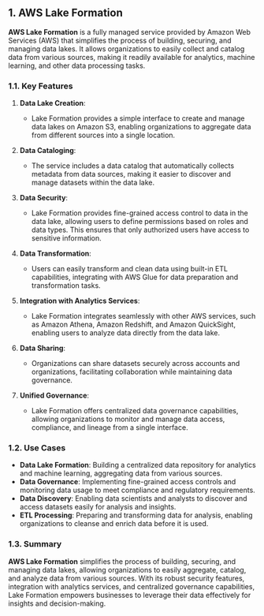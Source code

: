 ## 1. AWS Lake Formation

**AWS Lake Formation** is a fully managed service provided by Amazon Web Services (AWS) that simplifies the process of building, securing, and managing data lakes. It allows organizations to easily collect and catalog data from various sources, making it readily available for analytics, machine learning, and other data processing tasks.

### 1.1. Key Features

1. **Data Lake Creation**:
   - Lake Formation provides a simple interface to create and manage data lakes on Amazon S3, enabling organizations to aggregate data from different sources into a single location.

2. **Data Cataloging**:
   - The service includes a data catalog that automatically collects metadata from data sources, making it easier to discover and manage datasets within the data lake.

3. **Data Security**:
   - Lake Formation provides fine-grained access control to data in the data lake, allowing users to define permissions based on roles and data types. This ensures that only authorized users have access to sensitive information.

4. **Data Transformation**:
   - Users can easily transform and clean data using built-in ETL capabilities, integrating with AWS Glue for data preparation and transformation tasks.

5. **Integration with Analytics Services**:
   - Lake Formation integrates seamlessly with other AWS services, such as Amazon Athena, Amazon Redshift, and Amazon QuickSight, enabling users to analyze data directly from the data lake.

6. **Data Sharing**:
   - Organizations can share datasets securely across accounts and organizations, facilitating collaboration while maintaining data governance.

7. **Unified Governance**:
   - Lake Formation offers centralized data governance capabilities, allowing organizations to monitor and manage data access, compliance, and lineage from a single interface.

### 1.2. Use Cases

- **Data Lake Formation**: Building a centralized data repository for analytics and machine learning, aggregating data from various sources.
- **Data Governance**: Implementing fine-grained access controls and monitoring data usage to meet compliance and regulatory requirements.
- **Data Discovery**: Enabling data scientists and analysts to discover and access datasets easily for analysis and insights.
- **ETL Processing**: Preparing and transforming data for analysis, enabling organizations to cleanse and enrich data before it is used.

### 1.3. Summary

**AWS Lake Formation** simplifies the process of building, securing, and managing data lakes, allowing organizations to easily aggregate, catalog, and analyze data from various sources. With its robust security features, integration with analytics services, and centralized governance capabilities, Lake Formation empowers businesses to leverage their data effectively for insights and decision-making.